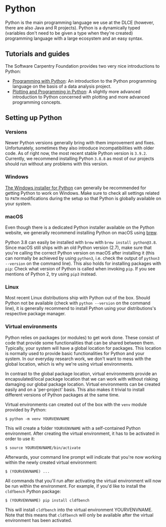 # Python

Python is the main programming language we use at the DLCE (however, there are
also Java and R projects). Python is a dynamically typed (variables don't need
to be given a type when they're created) programming language with a large
ecosystem and an easy syntax.

## Tutorials and guides

The Software Carpentry Foundation provides two very nice introductions to
Python:

- [Programming with
  Python](https://swcarpentry.github.io/python-novice-inflammation/index.html):
  An introduction to the Python programming language on the basis of a data
  analysis project.
- [Plotting and Programming in
  Python](https://swcarpentry.github.io/python-novice-gapminder/): A slightly
  more advanced introduction to Python concerned with plotting and more advanced
  programming concepts.

## Setting up Python

### Versions

Newer Python versions generally bring with them improvement and fixes.
Unfortunately, sometimes they also introduce incompatibilities with older code.
As of right now, the most recent stable Python version is `3.9.2`. Currently, we
recommend installing Python `3.8.8` as most of our projects should run without
any problems with this version.

### Windows

[The Windows installer for Python](https://www.python.org/downloads/windows/)
can generally be recommended for getting Python to work on Windows. Make sure to
check all settings related to `PATH` modifications during the setup so that
Python is globally available on your system.

### macOS

Even though there is a dedicated Python installer available on the Python
website, we generally recommend installing Python on macOS using
[brew](https://brew.sh/).

Python 3.8 can easily be installed with `brew` with `brew install python@3.8`.
Since macOS still ships with an old Python version (2.7), make sure that you're
calling the correct Python version on macOS after installing it (this can
normally be achieved by using `python3`, i.e. check the output of `python3
--version` on the command line). This also holds for installing packages with
`pip`: Check what version of Python is called when invoking `pip`. If you see
mentions of Python 2, try using `pip3` instead.

### Linux

Most recent Linux distributions ship with Python out of the box. Should Python
not be available (check with `python --version` on the command line), it is
generally recommend to install Python using your distributions's respective
package manager.

### Virtual environments

Python relies on packages (or modules) to get work done. These consist of code
that provide some functionalities that can be shared between them. Typically,
your system will have a global location for packages. This location is normally
used to provide basic functionalities for Python and your system. In our
everyday research work, we don't want to mess with the global location, which is
why we're using virtual environments.

In contrast to the global package location, virtual environments provide an
encapsulated/local package location that we can work with without risking
damaging our global package location. Virtual environments can be created easily
and on a 'per-project' basis. This also makes it trivial to install different
versions of Python packages at the same time.

Virtual environments can created out of the box with the `venv` module provided
by Python:

```
$ python -m venv YOURVENVNAME
```

This will create a folder `YOURVENVNAME` with a self-contained Python
environment. After creating the virtual environment, it has to be activated in
order to use it:

```
$ source YOURVENVNAME/bin/activate
```

Afterwards, your command line prompt will indicate that you're now working
within the newly created virtual environment:

```
$ (YOURVENVNAME) ...
```

All commands that you'll run after activating the virtual environment will now
be run within the environment. For example, if you'd like to install the
`cldfbench` Python package:

```
$ (YOURVENVNAME) pip install cldfbench
```

This will install `cldfbench` into the virtual environment YOURVENVNAME. Note
that this means that `cldfbench` will only be available after the virtual
environment has been activated.

